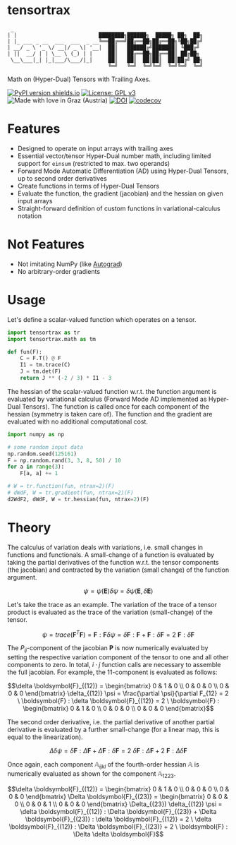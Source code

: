 # tensortrax

```
 _                            
| |                          ████████╗██████╗  █████╗ ██╗  ██╗
| |_ ___ _ __  ___  ___  _ __╚══██╔══╝██╔══██╗██╔══██╗╚██╗██╔╝
| __/ _ \ '_ \/ __|/ _ \| '__|  ██║   ██████╔╝███████║ ╚███╔╝ 
| ||  __/ | | \__ \ (_) | |     ██║   ██╔══██╗██╔══██║ ██╔██╗ 
 \__\___|_| |_|___/\___/|_|     ██║   ██║  ██║██║  ██║██╔╝ ██╗
                                ╚═╝   ╚═╝  ╚═╝╚═╝  ╚═╝╚═╝  ╚═╝  
```

Math on (Hyper-Dual) Tensors with Trailing Axes.

[![PyPI version shields.io](https://img.shields.io/pypi/v/tensortrax.svg)](https://pypi.python.org/pypi/tensortrax/) [![License: GPL v3](https://img.shields.io/badge/License-GPLv3-blue.svg)](https://www.gnu.org/licenses/gpl-3.0) ![Made with love in Graz (Austria)](https://img.shields.io/badge/Made%20with%20%E2%9D%A4%EF%B8%8F%20in-Graz%20(Austria)-0c674a) [![DOI](https://zenodo.org/badge/570708066.svg)](https://zenodo.org/badge/latestdoi/570708066) [![codecov](https://codecov.io/github/adtzlr/tensortrax/branch/main/graph/badge.svg?token=7DTH0HKYO9)](https://codecov.io/github/adtzlr/tensortrax)

# Features
- Designed to operate on input arrays with trailing axes
- Essential vector/tensor Hyper-Dual number math, including limited support for `einsum` (restricted to max. two operands)
- Forward Mode Automatic Differentiation (AD) using Hyper-Dual Tensors, up to second order derivatives
- Create functions in terms of Hyper-Dual Tensors
- Evaluate the function, the gradient (jacobian) and the hessian on given input arrays
- Straight-forward definition of custom functions in variational-calculus notation

# Not Features
- Not imitating NumPy (like [Autograd](https://github.com/HIPS/autograd))
- No arbitrary-order gradients

# Usage
Let's define a scalar-valued function which operates on a tensor.

```python
import tensortrax as tr
import tensortrax.math as tm

def fun(F):
    C = F.T() @ F
    I1 = tm.trace(C)
    J = tm.det(F)
    return J ** (-2 / 3) * I1 - 3
```

The hessian of the scalar-valued function w.r.t. the function argument is evaluated by variational calculus (Forward Mode AD implemented as Hyper-Dual Tensors). The function is called once for each component of the hessian (symmetry is taken care of). The function and the gradient are evaluated with no additional computational cost. 

```python
import numpy as np

# some random input data
np.random.seed(125161)
F = np.random.rand(3, 3, 8, 50) / 10
for a in range(3):
    F[a, a] += 1

# W = tr.function(fun, ntrax=2)(F)
# dWdF, W = tr.gradient(fun, ntrax=2)(F)
d2WdF2, dWdF, W = tr.hessian(fun, ntrax=2)(F)
```

# Theory
The calculus of variation deals with variations, i.e. small changes in functions and functionals. A small-change of a function is evaluated by taking the partial derivatives of the function w.r.t. the tensor components (the jacobian) and contracted by the variation (small change) of the function argument.

```math
\psi = \psi(\boldsymbol{E})


\delta \psi = \delta \psi(\boldsymbol{E}, \delta \boldsymbol{E})
```

Let's take the trace as an example. The variation of the trace of a tensor product is evaluated as the trace of the variation (small-change) of the tensor.

```math
\psi = trace(\boldsymbol{F}^T \boldsymbol{F}) = \boldsymbol{F} : \boldsymbol{F}

\delta \psi = \delta \boldsymbol{F} : \boldsymbol{F} + \boldsymbol{F} : \delta \boldsymbol{F} = 2 \ \boldsymbol{F} : \delta \boldsymbol{F}
```

The $P_{ij}$-component of the jacobian $\boldsymbol{P}$ is now numerically evaluated by setting the respective variation component of the tensor to one and all other components to zero. In total, $i \cdot j$ function calls are necessary to assemble the full jacobian. For example, the $11$-component is evaluated as follows:

```math
\delta \boldsymbol{F}_{(12)} = \begin{bmatrix} 0 & 1 & 0 \\ 0 & 0 & 0 \\ 0 & 0 & 0 \end{bmatrix}

\delta_{(12)} \psi = \frac{\partial \psi}{\partial F_{12} = 2 \ \boldsymbol{F} : \delta \boldsymbol{F}_{(12)} = 2 \ \boldsymbol{F} : \begin{bmatrix} 0 & 1 & 0 \\ 0 & 0 & 0 \\ 0 & 0 & 0 \end{bmatrix}
```

The second order derivative, i.e. the partial derivative of another partial derivative is evaluated by a further small-change (for a linear map, this is equal to the linearization).

```math
\Delta \delta \psi = \delta \boldsymbol{F} : \Delta \boldsymbol{F} + \Delta \boldsymbol{F} : \delta \boldsymbol{F} = 2 \ \delta \boldsymbol{F} : \Delta \boldsymbol{F} + 2 \ \boldsymbol{F} : \Delta \delta \boldsymbol{F}
```

Once again, each component $\mathbb{A}_{ijkl}$ of the fourth-order hessian $\mathbb{A}$ is numerically evaluated as shown for the component $\mathbb{A}_{1223}$.

```math
\delta \boldsymbol{F}_{(12)} = \begin{bmatrix} 0 & 1 & 0 \\ 0 & 0 & 0 \\ 0 & 0 & 0 \end{bmatrix}

\Delta \boldsymbol{F}_{(23)} = \begin{bmatrix} 0 & 0 & 0 \\ 0 & 0 & 1 \\ 0 & 0 & 0 \end{bmatrix}

\Delta_{(23}) \delta_{(12}) \psi = \delta \boldsymbol{F}_{(12)} : \Delta \boldsymbol{F}_{(23)} + \Delta \boldsymbol{F}_{(23)} : \delta \boldsymbol{F}_{(12)} = 2 \ \delta \boldsymbol{F}_{(12)} : \Delta \boldsymbol{F}_{(23)} + 2 \ \boldsymbol{F} : \Delta \delta \boldsymbol{F}
```